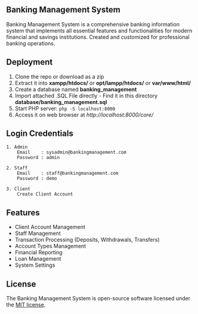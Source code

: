
## Banking Management System

Banking Management System is a comprehensive banking information system that implements all essential features and functionalities for modern financial and savings institutions. Created and customized for professional banking operations.

## Deployment
1. Clone the repo or download as a zip<br>
2. Extract it into <b>xampp/htdocs/</b> or <b>opt/lampp/htdocs/</b> or <b>var/www/html/</b>
3. Create a database named <b>banking_management</b>
4. Import attached .SQL File directly - Find it in this directory <b> database/banking_management.sql </b>
5. Start PHP server: `php -S localhost:8000`
6. Access it on web browser at <i>http://localhost:8000/core/</i>

## Login Credentials
```
1. Admin
    Email    : sysadmin@bankingmanagement.com
    Password : admin

2. Staff
    Email    : staff@bankingmanagement.com
    Password : demo

3. Client
    Create Client Account
```

## Features
- Client Account Management
- Staff Management
- Transaction Processing (Deposits, Withdrawals, Transfers)
- Account Types Management
- Financial Reporting
- Loan Management
- System Settings

## License

The Banking Management System is open-source software licensed under the [MIT license](https://opensource.org/licenses/MIT).
